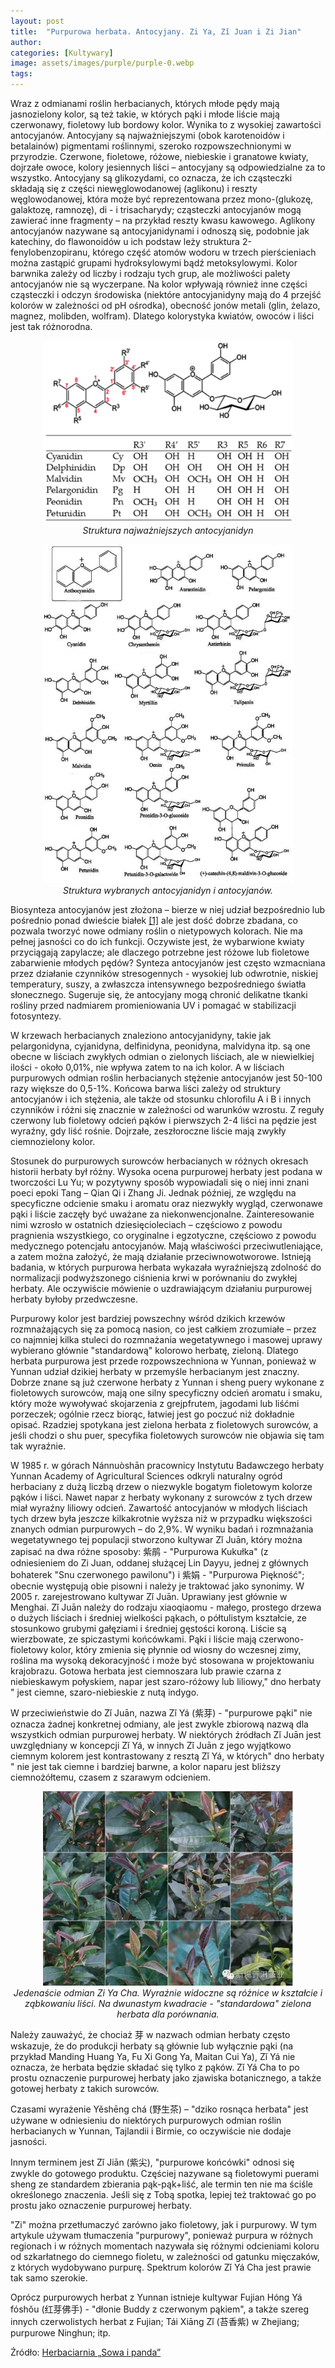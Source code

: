 ```yaml
---
layout: post
title:  "Purpurowa herbata. Antocyjany. Zi Ya, Zǐ Juan i Zi Jian"
author: 
categories: [Kultywary]
image: assets/images/purple/purple-0.webp
tags: 
---
```


Wraz z odmianami roślin herbacianych, których młode pędy mają jasnozielony kolor, są też takie, w których pąki i młode liście mają czerwonawy, fioletowy lub bordowy kolor. Wynika to z wysokiej zawartości antocyjanów.
Antocyjany są najważniejszymi (obok karotenoidów i betalainów) pigmentami roślinnymi, szeroko rozpowszechnionymi w przyrodzie. Czerwone, fioletowe, różowe, niebieskie i granatowe kwiaty, dojrzałe owoce, kolory jesiennych liści – antocyjany są odpowiedzialne za to wszystko. Antocyjany są glikozydami, co oznacza, że ich cząsteczki składają się z części niewęglowodanowej (aglikonu) i reszty węglowodanowej, która może być reprezentowana przez mono-(glukozę, galaktozę, ramnozę), di - i trisacharydy; cząsteczki antocyjanów mogą zawierać inne fragmenty – na przykład reszty kwasu kawowego. Aglikony antocyjanów nazywane są antocyjanidynami i odnoszą się, podobnie jak katechiny, do flawonoidów u ich podstaw leży struktura 2-fenylobenzopiranu, którego część atomów wodoru w trzech pierścieniach można zastąpić grupami hydroksylowymi bądź metoksylowymi. Kolor barwnika zależy od liczby i rodzaju tych grup, ale możliwości palety antocyjanów nie są wyczerpane. Na kolor wpływają również inne części cząsteczki i odczyn środowiska (niektóre antocyjanidyny mają do 4 przejść kolorów w zależności od pH ośrodka), obecność jonów metali (glin, żelazo, magnez, molibden, wolfram). Dlatego kolorystyka kwiatów, owoców i liści jest tak różnorodna.

<p align="center">
  <img alt="anto-1" src="/assets/images/anto/anto-1.webp" width="400">
  <br>
    <em><i>Struktura najważniejszych antocyjanidyn</i></em>
</p>

<p align="center">
  <img alt="anto-2" src="/assets/images/anto/anto-2.webp" width="400">
  <br>
    <em><i>Struktura wybranych antocyjanidyn i antocyjanów.</i></em>
</p>

Biosynteza antocyjanów jest złożona – bierze w niej udział bezpośrednio lub pośrednio ponad dwieście białek [[1]](https://pubmed.ncbi.nlm.nih.gov/31853722/) ale jest dość dobrze zbadana, co pozwala tworzyć nowe odmiany roślin o nietypowych kolorach. Nie ma pełnej jasności co do ich funkcji. Oczywiste jest, że wybarwione kwiaty przyciągają zapylacze; ale dlaczego potrzebne jest różowe lub fioletowe zabarwienie młodych pędów? Synteza antocyjanów jest często wzmacniana przez działanie czynników stresogennych - wysokiej lub odwrotnie, niskiej temperatury, suszy, a zwłaszcza intensywnego bezpośredniego światła słonecznego. Sugeruje się, że antocyjany mogą chronić delikatne tkanki rośliny przed nadmiarem promieniowania UV i pomagać w stabilizacji fotosyntezy.

W krzewach herbacianych znaleziono antocyjanidyny, takie jak pelargonidyna, cyjanidyna, delfinidyna, peonidyna, malvidyna itp. są one obecne w liściach zwykłych odmian o zielonych liściach, ale w niewielkiej ilości - około 0,01%, nie wpływa zatem to na ich kolor. A w liściach purpurowych odmian roślin herbacianych stężenie antocyjanów jest 50-100 razy większe do 0,5-1%. Końcowa barwa liści zależy od struktury antocyjanów i ich stężenia, ale także od stosunku chlorofilu A i B i innych czynników i różni się znacznie w zależności od warunków wzrostu. Z reguły czerwony lub fioletowy odcień pąków i pierwszych 2-4 liści na pędzie jest wyraźny, gdy liść rośnie. Dojrzałe, zeszłoroczne liście mają zwykły ciemnozielony kolor.

Stosunek do purpurowych surowców herbacianych w różnych okresach historii herbaty był różny. Wysoka ocena purpurowej herbaty jest podana w tworczości Lu Yu; w pozytywny sposób wypowiadali się o niej inni znani poeci epoki Tang – Qian Qi i Zhang Ji. Jednak później, ze względu na specyficzne odcienie smaku i aromatu oraz niezwykły wygląd, czerwonawe pąki i liście zaczęły być uważane za niekonwencjonalne. Zainteresowanie nimi wzrosło w ostatnich dziesięcioleciach – częściowo z powodu pragnienia wszystkiego, co oryginalne i egzotyczne, częściowo z powodu medycznego potencjału antocyjanów. Mają właściwości przeciwutleniające, a zatem można założyć, że mają działanie przeciwnowotworowe. Istnieją badania, w których purpurowa herbata wykazała wyraźniejszą zdolność do normalizacji podwyższonego ciśnienia krwi w porównaniu do zwykłej herbaty. Ale oczywiście mówienie o uzdrawiającym działaniu purpurowej herbaty byłoby przedwczesne.

Purpurowy kolor jest bardziej powszechny wśród dzikich krzewów rozmnażających się za pomocą nasion, co jest całkiem zrozumiałe – przez co najmniej kilka stuleci do rozmnażania wegetatywnego i masowej uprawy wybierano głównie "standardową" kolorowo herbatę, zieloną. Dlatego herbata purpurowa jest przede rozpowszechniona w Yunnan, ponieważ w Yunnan udział dzikiej herbaty w przemyśle herbacianym jest znaczny. Dobrze znane są już czerwone herbaty z Yunnan i sheng puery wykonane z fioletowych surowców, mają one silny specyficzny odcień aromatu i smaku, który może wywoływać skojarzenia z grejpfrutem, jagodami lub liśćmi porzeczek; ogólnie rzecz biorąc, łatwiej jest go poczuć niż dokładnie opisać. Rzadziej spotykana jest zielona herbata z fioletowych surowców, a jeśli chodzi o shu puer, specyfika fioletowych surowców nie objawia się tam tak wyraźnie.

W 1985 r. w górach Nánnuòshān pracownicy Instytutu Badawczego herbaty Yunnan Academy of Agricultural Sciences odkryli naturalny ogród herbaciany z dużą liczbą drzew o niezwykle bogatym fioletowym kolorze pąków i liści. Nawet napar z herbaty wykonany z surowców z tych drzew miał wyraźny liliowy odcień. Zawartość antocyjanów w młodych liściach tych drzew była jeszcze kilkakrotnie wyższa niż w przypadku większości znanych odmian purpurowych – do 2,9%. W wyniku badań i rozmnażania wegetatywnego tej populacji stworzono kultywar Zǐ Juān, który można zapisać na dwa różne sposoby: 紫鹃 - "Purpurowa Kukułka" (z odniesieniem do Zi Juan, oddanej służącej Lin Dayyu, jednej z głównych bohaterek "Snu czerwonego pawilonu") i 紫娟 - "Purpurowa Piękność"; obecnie występują obie pisowni i należy je traktować jako synonimy. W 2005 r. zarejestrowano kultywar Zǐ Juān. Uprawiany jest głównie w Menghai.
Zǐ Juān należy do rodzaju xiaoqiaomu - małego, prostego drzewa o dużych liściach i średniej wielkości pąkach, o półtulistym kształcie, ze stosunkowo grubymi gałęziami i średniej gęstości koroną. Liście są wierzbowate, ze spiczastymi końcówkami. Pąki i liście mają czerwono-fioletowy kolor, który zmienia się płynnie od wiosny do wczesnej zimy, roślina ma wysoką dekoracyjność i może być stosowana w projektowaniu krajobrazu. Gotowa herbata jest ciemnoszara lub prawie czarna z niebieskawym połyskiem, napar jest szaro-różowy lub liliowy," dno herbaty " jest ciemne, szaro-niebieskie z nutą indygo.

W przeciwieństwie do Zǐ Juān, nazwa Zǐ Yá (紫芽) - "purpurowe pąki" nie oznacza żadnej konkretnej odmiany, ale jest zwykle zbiorową nazwą dla wszystkich odmian purpurowej herbaty. W niektórych źródłach Zǐ Juān jest uwzględniany w koncepcji Zǐ Yá, w innych Zǐ Juān z jego wyjątkowo ciemnym kolorem jest kontrastowany z resztą Zǐ Yá, w których" dno herbaty " nie jest tak ciemne i bardziej barwne, a kolor naparu jest bliższy ciemnożółtemu, czasem z szarawym odcieniem.

<p align="center">
  <img alt="anto-3" src="/assets/images/anto/anto-3.webp" width="400">
  <br>
    <em><i>Jedenaście odmian Zi Ya Cha. Wyraźnie widoczne są różnice w kształcie i ząbkowaniu liści. Na dwunastym kwadracie - "standardowa" zielona herbata dla porównania.</i></em>
</p>

Należy zauważyć, że chociaż  芽 w nazwach odmian herbaty często wskazuje, że do produkcji herbaty są głównie lub wyłącznie pąki (na przykład Manding Huang Ya, Fu Xi Gong Ya, Maitan Cui Ya), Zǐ Yá nie oznacza, że herbata będzie składać się tylko z pąków. Zǐ Yá Cha to po prostu oznaczenie purpurowej herbaty jako zjawiska botanicznego, a także gotowej herbaty z takich surowców.

Czasami wyrażenie Yěshēng chá (野生茶) – "dziko rosnąca herbata" jest używane w odniesieniu do niektórych purpurowych odmian roślin herbacianych w Yunnan, Tajlandii i Birmie, co oczywiście nie dodaje jasności.

Innym terminem jest Zǐ Jiān (紫尖), "purpurowe końcówki" odnosi się zwykle do gotowego produktu. Częściej nazywane są fioletowymi puerami sheng ze standardem zbierania pąk-pąk+liść, ale termin ten nie ma ściśle określonego znaczenia. Jeśli się z Tobą spotka, lepiej też traktować go po prostu jako oznaczenie purpurowej herbaty.

"Zi" można przetłumaczyć zarówno jako fioletowy, jak i purpurowy. W tym artykule używam tłumaczenia "purpurowy", ponieważ purpura w różnych regionach i w różnych momentach nazywała się różnymi odcieniami koloru od szkarłatnego do ciemnego fioletu, w zależności od gatunku mięczaków, z których wydobywano purpurę. Spektrum kolorów Zǐ Yá Cha jest prawie tak samo szerokie.

Oprócz purpurowych herbat z Yunnan istnieje kultywar Fujian Hóng Yá fóshǒu (红芽佛手) - "dłonie Buddy z czerwonym pąkiem", a także szereg innych czerwolistych herbat z Fujian; Tái Xiāng Zǐ (苔香紫) w Zhejiang; purpurowe Ninghun; itp.

Źródło:
[Herbaciarnia „Sowa i panda”](https://vk.com/club47905050)
